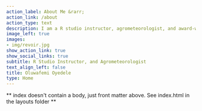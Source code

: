 ```yaml
---
action_label: About Me &rarr;
action_link: /about
action_type: text
description: I am a R studio instructor, agrometeorologist, and award-winning educator. I love working on data to develope meaningful insight.
image_left: true
images:
- img/revoir.jpg
show_action_link: true
show_social_links: true
subtitle: R Studio Instructor, and Agrometeorologist
text_align_left: false
title: Oluwafemi Oyedele
type: Home
---
```


** index doesn't contain a body, just front matter above.
See index.html in the layouts folder **
